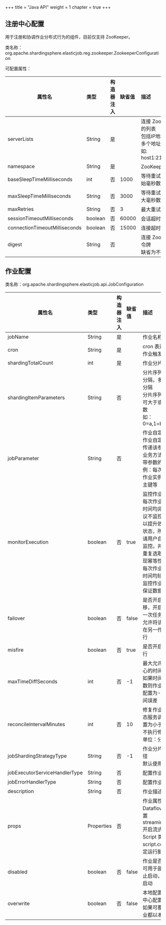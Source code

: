 +++
title = "Java API"
weight = 1
chapter = true
+++

## 注册中心配置

用于注册和协调作业分布式行为的组件，目前仅支持 ZooKeeper。

类名称：org.apache.shardingsphere.elasticjob.reg.zookeeper.ZookeeperConfiguration

可配置属性：

| 属性名                         | 类型     | 构造器注入 | 缺省值 | 描述 |
| ----------------------------- |:-------- |:-------- |:------ |:--- |
| serverLists                   | String   | 是       |        | 连接 ZooKeeper 服务器的列表<br />包括IP地址和端口号<br />多个地址用逗号分隔<br />如: host1:2181,host2:2181 |
| namespace                     | String   | 是       |        | ZooKeeper 的命名空间 |
| baseSleepTimeMilliseconds     | int      | 否       | 1000   | 等待重试的间隔时间的初始毫秒数 |
| maxSleepTimeMilliseconds      | String   | 否       | 3000   | 等待重试的间隔时间的最大毫秒数 |
| maxRetries                    | String   | 否       | 3      | 最大重试次数 |
| sessionTimeoutMilliseconds    | boolean  | 否       | 60000  | 会话超时毫秒数 |
| connectionTimeoutMilliseconds | boolean  | 否       | 15000  | 连接超时毫秒数 |
| digest                        | String   | 否       |        | 连接 ZooKeeper 的权限令牌<br />缺省为不需要权限验证 |

## 作业配置

类名称：org.apache.shardingsphere.elasticjob.api.JobConfiguration

| 属性名                         | 类型       | 构造器注入 | 缺省值 | 描述     |
| ----------------------------- |:---------- |:-------- |:------ |:------- |
| jobName                       | String     | 是       |        | 作业名称 |
| cron                          | String     | 是       |        | cron 表达式，用于控制作业触发时间 |
| shardingTotalCount            | int        | 是       |        | 作业分片总数 |
| shardingItemParameters        | String     | 否       |        | 分片序列号和参数用等号分隔，多个键值对用逗号分隔<br />分片序列号从0开始，不可大于或等于作业分片总数<br />如：<br/>0=a,1=b,2=c |
| jobParameter                  | String     | 否       |        | 作业自定义参数<br />作业自定义参数，可通过传递该参数为作业调度的业务方法传参，用于实现带参数的作业<br />例：每次获取的数据量、作业实例从数据库读取的主键等 |
| monitorExecution              | boolean    | 否       | true   | 监控作业运行时状态<br />每次作业执行时间和间隔时间均非常短的情况，建议不监控作业运行时状态以提升效率。因为是瞬时状态，所以无必要监控。请用户自行增加数据堆积监控。并且不能保证数据重复选取，应在作业中实现幂等性。<br />每次作业执行时间和间隔时间均较长的情况，建议监控作业运行时状态，可保证数据不会重复选取。 |
| failover                      | boolean    | 否       | false  | 是否开启任务执行失效转移，开启表示如果作业在一次任务执行中途宕机，允许将该次未完成的任务在另一作业节点上补偿执行 |
| misfire                       | boolean    | 否       | true   | 是否开启错过任务重新执行 |
| maxTimeDiffSeconds            | int        | 否       | -1     | 最大允许的本机与注册中心的时间误差秒数<br />如果时间误差超过配置秒数则作业启动时将抛异常<br />配置为-1表示不校验时间误差 |
| reconcileIntervalMinutes      | int        | 否       | 10     | 修复作业服务器不一致状态服务调度间隔时间，配置为小于1的任意值表示不执行修复<br />单位：分钟 |
| jobShardingStrategyType       | String     | 否       | -1     | 作业分片策略实现类全路径<br />默认使用平均分配策略 |
| jobExecutorServiceHandlerType | String     | 否       |        | 配置作业线程池处理策略 |
| jobErrorHandlerType           | String     | 否       |        | 配置作业异常处理策略   |
| description                   | String     | 否       |        | 作业描述信息 |
| props                         | Properties | 否       |        | 作业属性配置信息，对于 Dataflow 类型任务，配置 streaming.process=true 开启流式处理任务。对于 Script 类型任务，配置 script.command.line 指定运行脚本 |
| disabled                      | boolean    | 否       | false  | 作业是否禁止启动<br />可用于部署作业时，先禁止启动，部署结束后统一启动      |
| overwrite                     | boolean    | 否       | false  | 本地配置是否可覆盖注册中心配置<br />如果可覆盖，每次启动作业都以本地配置为准 |
